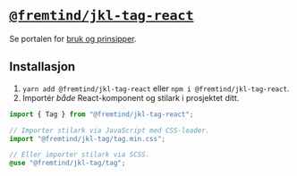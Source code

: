 # [`@fremtind/jkl-tag-react`](https://jokul.fremtind.no/komponenter/tag)

Se portalen for [bruk og prinsipper](https://jokul.fremtind.no/komponenter/tag).

## Installasjon

1. `yarn add @fremtind/jkl-tag-react` eller `npm i @fremtind/jkl-tag-react`.
2. Importér _både_ React-komponent og stilark i prosjektet ditt.

```js
import { Tag } from "@fremtind/jkl-tag-react";

// Importer stilark via JavaScript med CSS-loader.
import "@fremtind/jkl-tag/tag.min.css";
```

```scss
// Eller importer stilark via SCSS.
@use "@fremtind/jkl-tag/tag";
```
